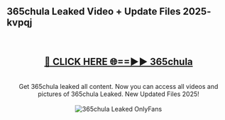 <h2>365chula Leaked Video + Update Files 2025- kvpqj</h2>
<br>
<div align="center">
<h2><a href="https://libra.edu.pl?365chula" rel="nofollow">🔴 CLICK HERE 🌐==►► 365chula</a></h2>
<br>
Get 365chula leaked all content. Now you can access all videos and pictures of 365chula Leaked. New Updated Files 2025!
<br>
<br>
<a href="https://libra.edu.pl?365chula" rel="nofollow" data-target="animated-image.originalLink"><img src="https://i.ibb.co.com/WyWwxjT/player-gif2.gif" alt="365chula Leaked OnlyFans" style="max-width: 100%; display: inline-block;" data-target="animated-image.originalImage"></a>
</div>
<br>